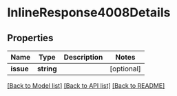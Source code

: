 # InlineResponse4008Details

## Properties
Name | Type | Description | Notes
------------ | ------------- | ------------- | -------------
**issue** | **string** |  | [optional] 

[[Back to Model list]](../README.md#documentation-for-models) [[Back to API list]](../README.md#documentation-for-api-endpoints) [[Back to README]](../README.md)


